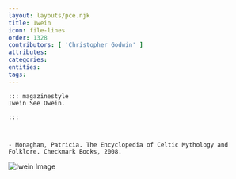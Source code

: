 ```yaml
---
layout: layouts/pce.njk
title: Iwein
icon: file-lines
order: 1328
contributors: [ 'Christopher Godwin' ]
attributes:
categories:
entities:
tags:
---
```

``` tab [group1:Info]
::: magazinestyle
Iwein See Owein.

:::
```
``` tab [group1:Attributes]
```
``` tab [group1:Entities]
```
``` tab [group1:Sources]
- Monaghan, Patricia. The Encyclopedia of Celtic Mythology and Folklore. Checkmark Books, 2008.
```
![Iwein Image](['https://upload.wikimedia.org/wikipedia/commons/6/69/Iwein_Rodenegg.jpg'])
